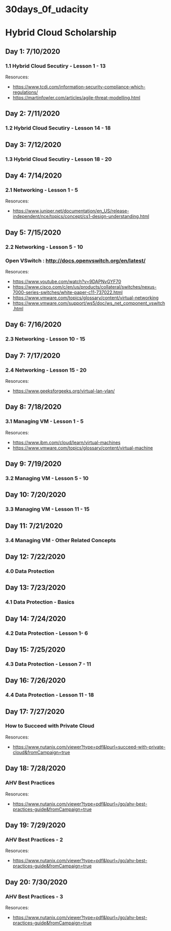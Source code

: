 # 30days_0f_udacity

# Hybrid Cloud Scholarship 


## Day 1: 7/10/2020

### 1.1 Hybrid Cloud Secutiry - Lesson 1 - 13

Resoruces:
- https://www.tcdi.com/information-security-compliance-which-regulations/
- https://martinfowler.com/articles/agile-threat-modelling.html


## Day 2: 7/11/2020

### 1.2 Hybrid Cloud Secutiry - Lesson 14 - 18 

## Day 3: 7/12/2020

### 1.3 Hybrid Cloud Secutiry - Lesson 18 - 20 

## Day 4: 7/14/2020

### 2.1 Networking  - Lesson 1 - 5

Resoruces:
- https://www.juniper.net/documentation/en_US/release-independent/nce/topics/concept/cs1-design-understanding.html
 

## Day 5: 7/15/2020

### 2.2 Networking  - Lesson 5 - 10

### Open VSwitch : http://docs.openvswitch.org/en/latest/

Resoruces:
- https://www.youtube.com/watch?v=9DAPNvGYF70
- https://www.cisco.com/c/en/us/products/collateral/switches/nexus-7000-series-switches/white-paper-c11-737022.html
- https://www.vmware.com/topics/glossary/content/virtual-networking
- https://www.vmware.com/support/ws5/doc/ws_net_component_vswitch.html
 
## Day 6: 7/16/2020

### 2.3 Networking  - Lesson 10 - 15

 
## Day 7: 7/17/2020

### 2.4 Networking  - Lesson 15 - 20

Resoruces:
- https://www.geeksforgeeks.org/virtual-lan-vlan/

## Day 8: 7/18/2020

### 3.1 Managing VM   - Lesson 1 - 5

Resoruces:
- https://www.ibm.com/cloud/learn/virtual-machines
- https://www.vmware.com/topics/glossary/content/virtual-machine

## Day 9: 7/19/2020

### 3.2 Managing VM   - Lesson 5 - 10

## Day 10: 7/20/2020

### 3.3 Managing VM   - Lesson 11 - 15

## Day 11: 7/21/2020

### 3.4  Managing VM - Other Related Concepts

## Day 12: 7/22/2020

### 4.0  Data Protection 
     
## Day 13: 7/23/2020

### 4.1  Data Protection - Basics 
     
## Day 14: 7/24/2020

### 4.2  Data Protection - Lesson 1- 6  

     
## Day 15: 7/25/2020

### 4.3  Data Protection - Lesson 7 - 11 

## Day 16: 7/26/2020

### 4.4  Data Protection - Lesson 11 -  18
   
## Day 17: 7/27/2020

### How to Succeed with Private Cloud
Resoruces:
- https://www.nutanix.com/viewer?type=pdf&lpurl=succeed-with-private-cloud&fromCampaign=true

## Day 18: 7/28/2020

### AHV Best Practices
Resoruces:
- https://www.nutanix.com/viewer?type=pdf&lpurl=/go/ahv-best-practices-guide&fromCampaign=true

## Day 19: 7/29/2020

### AHV Best Practices - 2 
Resoruces:
- https://www.nutanix.com/viewer?type=pdf&lpurl=/go/ahv-best-practices-guide&fromCampaign=true

## Day 20: 7/30/2020

### AHV Best Practices - 3
Resoruces:
- https://www.nutanix.com/viewer?type=pdf&lpurl=/go/ahv-best-practices-guide&fromCampaign=true
